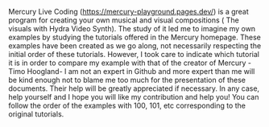 Mercury Live Coding (https://mercury-playground.pages.dev/) is a great program for creating your own musical and visual compositions ( The visuals with Hydra Video Synth). The study of it led me to imagine my own examples by studying the tutorials offered in the Mercury homepage. 
These examples have been created as we go along, not necessarily respecting the initial order of these tutorials. However, I took care to indicate which tutorial it is in order to compare my example with that of the creator of Mercury -Timo Hoogland- 
I am not an expert in Github and more expert than me will be kind enough not to blame me too much for the presentation of these documents. Their help will be greatly appreciated if necessary.
In any case, help yourself and I hope you will like my contribution and help you! 
You can follow the order of the examples with 100, 101, etc corresponding to the original tutorials.
